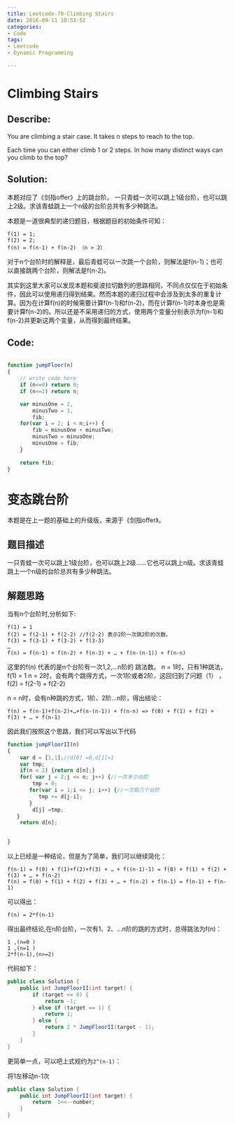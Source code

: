 ```yaml
---
title: Leetcode-70-Climbing Stairs
date: 2016-09-11 10:53:52
categories: 
- Code
tags:
- Leetcode
- Dynamic Programming

---
```




# Climbing Stairs
## Describe:
You are climbing a stair case. It takes n steps to reach to the top.

Each time you can either climb 1 or 2 steps. In how many distinct ways can you climb to the top?
## Solution:

本题对应了《剑指offer》上的跳台阶。 
一只青蛙一次可以跳上1级台阶，也可以跳上2级。求该青蛙跳上一个n级的台阶总共有多少种跳法。


本题是一道很典型的递归题目，根据题目的初始条件可知：

```
f(1) = 1;
f(2) = 2;
f(n) = f(n-1) + f(n-2) （n > 2）
```
对于n个台阶时的解释是，最后青蛙可以一次跳一个台阶，则解法是f(n-1)；也可以直接跳两个台阶，则解法是f(n-2)。

其实到这里大家可以发现本题和斐波拉切数列的思路相同，不同点仅仅在于初始条件，因此可以使用递归得到结果。然而本题的递归过程中会涉及到太多的重复计算。因为在计算f(n)的时候需要计算f(n-1)和f(n-2)，而在计算f(n-1)时本身也是需要计算f(n-2)的。所以还是不采用递归的方式，使用两个变量分别表示为f(n-1)和f(n-2)并更新这两个变量，从而得到最终结果。



## Code:

```javascript
	
function jumpFloor(n)
{
    // write code here
    if (n<=0) return 0;
    if (n<=2) return n;

    var minusOne = 2,
        minusTwo = 1,
        fib;
    for(var i = 2; i < n;i++) {
        fib = minusOne + minusTwo;
        minusTwo = minusOne;
        minusOne = fib;   
    }
    
    return fib;
}  
```
    
    
# 变态跳台阶

本题是在上一题的基础上的升级版，来源于《剑指offer》。

## 题目描述

一只青蛙一次可以跳上1级台阶，也可以跳上2级……它也可以跳上n级。求该青蛙跳上一个n级的台阶总共有多少种跳法。

## 解题思路
当有n个台阶时,分析如下: 

```
f(1) = 1 
f(2) = f(2-1) + f(2-2) //f(2-2) 表示2阶一次跳2阶的次数。 
f(3) = f(3-1) + f(3-2) + f(3-3) 
… 
f(n) = f(n-1) + f(n-2) + f(n-3) + … + f(n-(n-1)) + f(n-n)
```
这里的f(n) 代表的是n个台阶有一次1,2,…n阶的 跳法数。
n = 1时，只有1种跳法，f(1) = 1
n = 2时，会有两个跳得方式，一次1阶或者2阶，这回归到了问题（1） ，f(2) = f(2-1) + f(2-2)

n = n时，会有n种跳的方式，1阶、2阶…n阶，得出结论：

```
f(n) = f(n-1)+f(n-2)+…+f(n-(n-1)) + f(n-n) => f(0) + f(1) + f(2) + f(3) + … + f(n-1)
```

因此我们按照这个思路，我们可以写出以下代码

```javascript
function jumpFloorII(n)
{
    var d = [1,1];//d[0] =0,d[1]=1
    var tmp;
    if(n < 2) {return d[n];}
    for( var j = 2;j <= n; j++) {//一共多少台阶
        tmp = 0;
       for(var i = 1;i <= j; i++) {//一次跳几个台阶
          tmp += d[j-i];
       }
        d[j] =tmp;
   }
    return d[n];
      

}
```


以上已经是一种结论，但是为了简单，我们可以继续简化：

```
f(n-1) = f(0) + f(1)+f(2)+f(3) + … + f((n-1)-1) = f(0) + f(1) + f(2) + f(3) + … + f(n-2)
f(n) = f(0) + f(1) + f(2) + f(3) + … + f(n-2) + f(n-1) = f(n-1) + f(n-1)
```
可以得出： 

```
f(n) = 2*f(n-1)
```
得出最终结论,在n阶台阶，一次有1、2、…n阶的跳的方式时，总得跳法为f(n)：

```
1 ,(n=0 )
1 ,(n=1 )
2*f(n-1),(n>=2)
```
代码如下：

```java
public class Solution {
    public int JumpFloorII(int target) {
        if (target <= 0) {
            return -1;
        } else if (target == 1) {
            return 1;
        } else {
            return 2 * JumpFloorII(target - 1);
        }
    }
}
```

更简单一点，可以吧上式规约为`2^(n-1)`：

将1左移动n-1次

```java
public class Solution {
    public int JumpFloorII(int target) {
        return  1<<--number;
    }
}
```